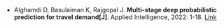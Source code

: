 * Alghamdi D, Basulaiman K, Rajgopal J. <b>Multi-stage deep probabilistic prediction for travel demand[J]</b>. Applied Intelligence, 2022: 1-18. [Link](https://link.springer.com/article/10.1007/s10489-021-03047-1)
